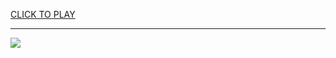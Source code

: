 
<a href="https://premium76.site?title=moto_x3m_unblocked_cool_math_games&ref=13M">CLICK TO PLAY</a></h3>
<hr>

<a href="https://premium76.site?title=moto_x3m_unblocked_cool_math_games&ref=13M"><img src="https://clearcache.store/games.png"></a>


